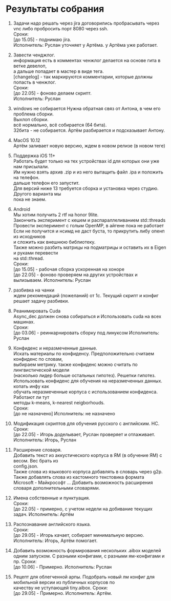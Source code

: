 # Результаты собрания

1. Задачи надо решать через jira
 договорились пробрасывать через vnc либо пробросить порт 8080 через ssh.  
 Сроки:    
        [до 15.05] - поднимаю jira.  
        Исполнитель: Руслан уточняет у Артёма.
                     у Артёма уже работает.
2. Завести ченджлог.  
информация есть в комментах ченжлог делается на основе гита в ветке девелоп,  
а дальше попадает в мастер в виде тега.  
[changelog] - так маркируются комментарии, которые должны попасть в ченжлог.  
 Сроки:    
        [до 22.05] - фоново делаем скрипт.  
        Исполнитель: Руслан
3. windows не собирается
Нужна обратная связ от Антона, в чем его проблема сборки.  
Выхлоп сборки.  
всё нормально, всё собирается (64 бита).  
32бита - не собирается. Артём разбирается и подсказывает Антону.  
4. MacOS  10.12  
Артём заливает новую версию, ждем в новом релизе (в новом теге)  
5. Поддержка iOS 11+    
Работать будет только на тех устройствах id для которых они уже нам присылали.    
Им нужно взять архив .zip и из него вытащить файл .ipa и положить на телефон.   
дальше телефон его запустит.  
Для версий ниже 13 требуется сборка и установка через студию. Другого варианта мы   
пока не знаем.
6. Android  
Мы хотим получить 2 rtf на honor 9lite.  
Закончить эксперимент с кешем и распараллеливанием std::threads  
Провести эксперимент с голым OpenMP, в айгене пока не работает  
Если не получится и нсимд не даст буста, то прикрутить либу опенп из исходников  
и сложить как внешнюю библиотеку.  
Также можно разбить матрицы на подматрицы и оставить их в Eigen и руками перевести  
на std::thread.  
Сроки:   
       [до 15.05] - рабочая сборка ускоренная на хоноре  
       [до 22.05] - фоново проверяем на других устройствах и вылизываем.
       Исполнитель: Руслан

7. разбивка на чанки   
ждем рекомендаций (пожеланий) от 1с. Текущий скрипт и конфиг решает задачу разбивки.  

8. Реанимировать Cuda  
Async_dec должен снова собираться и Использовать cuda на всех машинах.  
Сроки:  
       [до 03.06] - реинкарнировать сборку под линуксом
       Исполнитель: Руслан

9. Конфиденс и неразмеченные данные.  
Искать материалы по конфиденсу. Предположительно считаем конфиденс по словам,  
 выбираем метрику. также конфиденс можно считать по лингвистической модели   
 (насколько лидер больше остальных гипотез). Решетки гипотез.  
 Использовать конфиденс для обучения на неразмеченных данных. копать инфу как  
 обучать неразмеченные корпуса с использованием конфиденса. Работают ли тут  
  методы k-means, k-nearest neigborhouds.   
Сроки:  
         [до не назначено]
         Исполнитель: не назначено
10. Модификация скриптов для обучения русского с английским. НС.    
Сроки:  
         [до 22.05] - Игорь доделывает, Руслан проверяет и отлаживает.  
         Исполнитель: Игорь, Руслан  

11. Расширение словаря.  
Добавить текст из аккустического корпуса в ЯМ (в обучение ЯМ) с весом. Вес брать из    
config.json.    
Также слова из языкового корпуса добавлять в словарь через g2p.  
Также добавлять слова из кастомного текстовика формата  
Microsoft - Майкрософт
...
Добавить возможность расширения словаря дополнительными словарями.
12. Имена собственные и пунктуация.  
Сроки:  
         [до 22.05] - примерно, с учетом недели на добивание текущих задач.
         Исполнитель: Артём
13. Распознавание английского языка.  
Сроки:  
         [до 29.05] - Игорь качает, собирает минимальную версию.
         Исполнитель: Игорь, Артём помогает.
14. Добавить возможность формирования нескольких .aibox моделей одним запуском.
С разными конфигами, с разными ям-конфигами и пр.
Сроки:  
         [до 10.06] - Примерно.
         Исполнитель: Руслан
15. Рецепт для облегченной арпы.
Подобрать новый лм конфиг для мобильной версии из публичных корпусов по   
качеству не уступающей tiny.aibox.
Сроки:  
         [до 29.05] - Примерно.
         Исполнитель: Артём.
